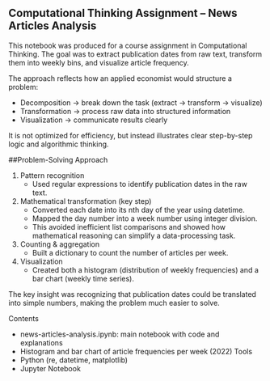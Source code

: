 ## Computational Thinking Assignment – News Articles Analysis

This notebook was produced for a course assignment in Computational Thinking. The goal was to extract publication dates from raw text, transform them into weekly bins, and visualize article frequency.

The approach reflects how an applied economist would structure a problem:
* Decomposition → break down the task (extract → transform → visualize)
* Transformation → process raw data into structured information
* Visualization → communicate results clearly

It is not optimized for efficiency, but instead illustrates clear step-by-step logic and algorithmic thinking.

##Problem-Solving Approach

1. Pattern recognition
   * Used regular expressions to identify publication dates in the raw text.
2. Mathematical transformation (key step)
   * Converted each date into its nth day of the year using datetime.
   * Mapped the day number into a week number using integer division.
   * This avoided inefficient list comparisons and showed how mathematical reasoning can simplify a data-processing task.
4. Counting & aggregation
   * Built a dictionary to count the number of articles per week.
5. Visualization
   * Created both a histogram (distribution of weekly frequencies) and a bar chart (weekly time series).

The key insight was recognizing that publication dates could be translated into simple numbers, making the problem much easier to solve.

Contents
* news-articles-analysis.ipynb: main notebook with code and explanations
* Histogram and bar chart of article frequencies per week (2022)
Tools
* Python (re, datetime, matplotlib)
* Jupyter Notebook
